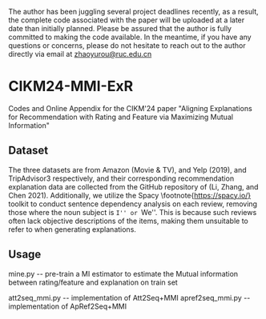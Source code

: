 The author has been juggling several project deadlines recently, as a result, the complete code associated with the paper will be uploaded at a later date than initially planned.
Please be assured that the author is fully committed to making the code available. In the meantime, if you have any questions or concerns, please do not hesitate to reach out to the author directly via email at zhaoyurou@ruc.edu.cn

# CIKM24-MMI-ExR
Codes and Online Appendix for the CIKM'24 paper "Aligning Explanations for Recommendation with Rating and Feature via Maximizing Mutual Information"
## Dataset
The three datasets are from Amazon (Movie & TV), and
Yelp (2019), and TripAdvisor3 respectively, and their corresponding
recommendation explanation data are collected
from the GitHub repository of (Li, Zhang, and Chen 2021).
Additionally, we utilize the Spacy \footnote{https://spacy.io/} toolkit to conduct sentence dependency analysis on each review, removing those where the noun subject is ``I'' or ``We''. This is because such reviews often lack objective descriptions of the items, making them unsuitable to refer to when generating explanations. 
## Usage
mine.py -- pre-train a MI estimator to estimate the Mutual information between rating/feature and explanation on  train set

att2seq_mmi.py -- implementation of Att2Seq+MMI
apref2seq_mmi.py -- implementation of ApRef2Seq+MMI


